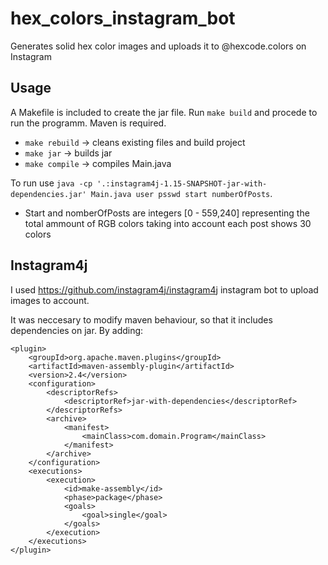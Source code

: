 # hex_colors_instagram_bot

Generates solid hex color images and uploads it to @hexcode.colors on Instagram

## Usage
A Makefile is included to create the jar file. Run ```make build``` and procede to run the programm. Maven is required. 
- ```make rebuild``` -> cleans existing files and build project
- ```make jar``` -> builds jar
- ```make compile``` -> compiles Main.java

To run use ```java -cp '.:instagram4j-1.15-SNAPSHOT-jar-with-dependencies.jar' Main.java user psswd start numberOfPosts```.
- Start and nomberOfPosts are integers [0 - 559,240] representing the total ammount of RGB colors taking into account each post shows 30 colors

## Instagram4j

I used https://github.com/instagram4j/instagram4j instagram bot to upload images to account.

It was neccesary to modify maven behaviour, so that it includes dependencies on jar. By adding:

```
<plugin>
    <groupId>org.apache.maven.plugins</groupId>
    <artifactId>maven-assembly-plugin</artifactId>
    <version>2.4</version>
    <configuration>
        <descriptorRefs>
            <descriptorRef>jar-with-dependencies</descriptorRef>
        </descriptorRefs>
        <archive>
            <manifest>
                <mainClass>com.domain.Program</mainClass>
            </manifest>
        </archive>
    </configuration>
    <executions>
        <execution>
            <id>make-assembly</id>
            <phase>package</phase>
            <goals>
                <goal>single</goal>
            </goals>
        </execution>
    </executions>
</plugin>
```
